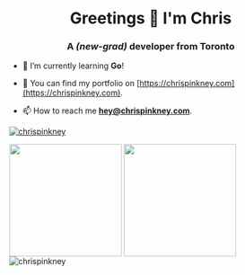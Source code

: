 <h1 align="center">Greetings 🖖 I'm Chris</h1>
<h3 align="center">A <i>(new-grad)</i> developer from Toronto</h3>

- 🌱 I’m currently learning **Go**!

- 📝 You can find my portfolio on [https://chrispinkney.com](https://chrispinkney.com).

- 📫 How to reach me **hey@chrispinkney.com**.

<a href="https://github.com/ryo-ma/github-profile-trophy"><img src="https://github-profile-trophy.vercel.app/?username=chrispinkney" alt="chrispinkney" /></a>

<img height=200 align="center" src="https://github-readme-stats.vercel.app/api?username=chrispinkney" />

<img height=200 align="center" src="https://github-readme-stats.vercel.app/api/top-langs?username=chrispinkney&layout=compact&langs_count=8&hide=javascript,html,css&card_width=320" /> 

<img align="center" src="https://github-readme-streak-stats.herokuapp.com/?user=chrispinkney&" alt="chrispinkney" />

